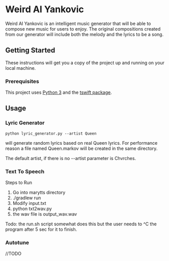 # Weird AI Yankovic

Weird AI Yankovic is an intelligent music generator that will be able to compose new music for users to enjoy. The original compositions created from our generator will include both the melody and the lyrics to be a song.

## Getting Started

These instructions will get you a copy of the project up and running on your local machine.

### Prerequisites

This project uses [Python 3](https://www.python.org/downloads/) and the [tswift package](https://github.com/brenns10/tswift).

## Usage

### Lyric Generator

```
python lyric_generator.py --artist Queen
```
will generate random lyrics based on real Queen lyrics. For performance reason a file named Queen.markov will be created in the same directory.

The default artist, if there is no --artist parameter is Chvrches.

### Text To Speech

Steps to Run 
1. Go into marytts directory
2. ./gradlew run
3. Modify input.txt
4. python txt2wav.py
5. the wav file is output_wav.wav

Todo: the run.sh script somewhat does this but the user needs to ^C the program after 5 sec for it to finish.

### Autotune

//TODO

